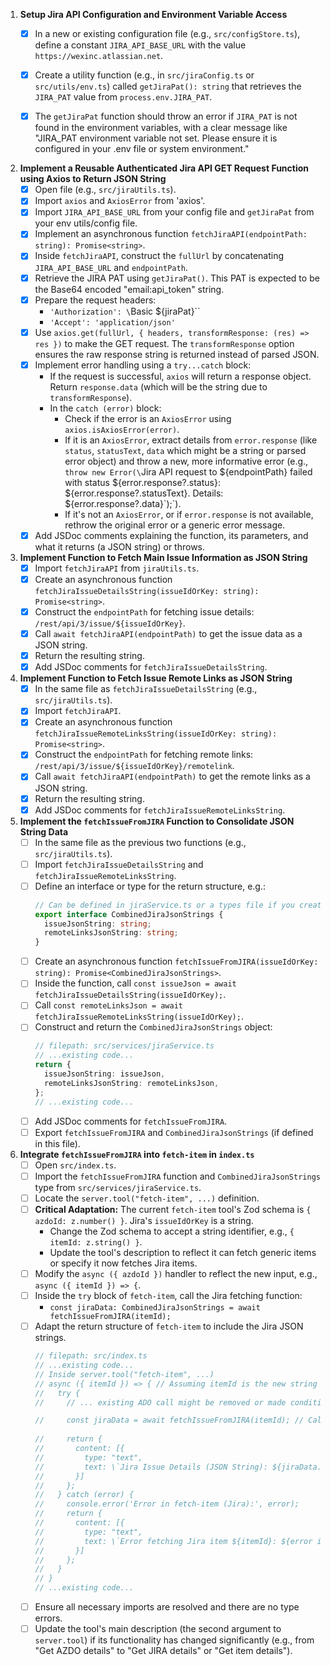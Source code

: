 1.  **Setup Jira API Configuration and Environment Variable Access**
    *   [x] In a new or existing configuration file (e.g., `src/configStore.ts`), define a constant `JIRA_API_BASE_URL` with the value `https://wexinc.atlassian.net`.
    *   [x] Create a utility function (e.g., in `src/jiraConfig.ts` or `src/utils/env.ts`) called `getJiraPat(): string` that retrieves the `JIRA_PAT` value from `process.env.JIRA_PAT`.
    *   [x] The `getJiraPat` function should throw an error if `JIRA_PAT` is not found in the environment variables, with a clear message like "JIRA_PAT environment variable not set. Please ensure it is configured in your .env file or system environment."


2.  **Implement a Reusable Authenticated Jira API GET Request Function using Axios to Return JSON String**
    *   [x] Open file (e.g., `src/jiraUtils.ts`).
    *   [x] Import `axios` and `AxiosError` from 'axios'.
    *   [x] Import `JIRA_API_BASE_URL` from your config file and `getJiraPat` from your env utils/config file.
    *   [x] Implement an asynchronous function `fetchJiraAPI(endpointPath: string): Promise<string>`.
    *   [x] Inside `fetchJiraAPI`, construct the `fullUrl` by concatenating `JIRA_API_BASE_URL` and `endpointPath`.
    *   [x] Retrieve the JIRA PAT using `getJiraPat()`. This PAT is expected to be the Base64 encoded "email:api_token" string.
    *   [x] Prepare the request headers:
        *   `'Authorization': \`Basic ${jiraPat}\``
        *   `'Accept': 'application/json'`
    *   [x] Use `axios.get(fullUrl, { headers, transformResponse: (res) => res })` to make the GET request. The `transformResponse` option ensures the raw response string is returned instead of parsed JSON.
    *   [x] Implement error handling using a `try...catch` block:
        *   If the request is successful, `axios` will return a response object. Return `response.data` (which will be the string due to `transformResponse`).
        *   In the `catch (error)` block:
            *   Check if the error is an `AxiosError` using `axios.isAxiosError(error)`.
            *   If it is an `AxiosError`, extract details from `error.response` (like `status`, `statusText`, `data` which might be a string or parsed error object) and throw a new, more informative error (e.g., `throw new Error(\`Jira API request to ${endpointPath} failed with status ${error.response?.status}: ${error.response?.statusText}. Details: ${error.response?.data}\`);`).
            *   If it's not an `AxiosError`, or if `error.response` is not available, rethrow the original error or a generic error message.
    *   [x] Add JSDoc comments explaining the function, its parameters, and what it returns (a JSON string) or throws.

3.  **Implement Function to Fetch Main Issue Information as JSON String**
    *   [x] Import `fetchJiraAPI` from `jiraUtils.ts`.
    *   [x] Create an asynchronous function `fetchJiraIssueDetailsString(issueIdOrKey: string): Promise<string>`.
    *   [x] Construct the `endpointPath` for fetching issue details: `/rest/api/3/issue/${issueIdOrKey}`.
    *   [x] Call `await fetchJiraAPI(endpointPath)` to get the issue data as a JSON string.
    *   [x] Return the resulting string.
    *   [x] Add JSDoc comments for `fetchJiraIssueDetailsString`.

4.  **Implement Function to Fetch Issue Remote Links as JSON String**
    *   [x] In the same file as `fetchJiraIssueDetailsString` (e.g., `src/jiraUtils.ts`).
    *   [x] Import `fetchJiraAPI`.
    *   [x] Create an asynchronous function `fetchJiraIssueRemoteLinksString(issueIdOrKey: string): Promise<string>`.
    *   [x] Construct the `endpointPath` for fetching remote links: `/rest/api/3/issue/${issueIdOrKey}/remotelink`.
    *   [x] Call `await fetchJiraAPI(endpointPath)` to get the remote links as a JSON string.
    *   [x] Return the resulting string.
    *   [x] Add JSDoc comments for `fetchJiraIssueRemoteLinksString`.

5.  **Implement the `fetchIssueFromJIRA` Function to Consolidate JSON String Data**
    *   [ ] In the same file as the previous two functions (e.g., `src/jiraUtils.ts`).
    *   [ ] Import `fetchJiraIssueDetailsString` and `fetchJiraIssueRemoteLinksString`.
    *   [ ] Define an interface or type for the return structure, e.g.:
        ```typescript
        // Can be defined in jiraService.ts or a types file if you create one later
        export interface CombinedJiraJsonStrings {
          issueJsonString: string;
          remoteLinksJsonString: string;
        }
        ```
    *   [ ] Create an asynchronous function `fetchIssueFromJIRA(issueIdOrKey: string): Promise<CombinedJiraJsonStrings>`.
    *   [ ] Inside the function, call `const issueJson = await fetchJiraIssueDetailsString(issueIdOrKey);`.
    *   [ ] Call `const remoteLinksJson = await fetchJiraIssueRemoteLinksString(issueIdOrKey);`.
    *   [ ] Construct and return the `CombinedJiraJsonStrings` object:
        ```typescript
        // filepath: src/services/jiraService.ts
        // ...existing code...
        return {
          issueJsonString: issueJson,
          remoteLinksJsonString: remoteLinksJson,
        };
        // ...existing code...
        ```
    *   [ ] Add JSDoc comments for `fetchIssueFromJIRA`.
    *   [ ] Export `fetchIssueFromJIRA` and `CombinedJiraJsonStrings` (if defined in this file).

6.  **Integrate `fetchIssueFromJIRA` into `fetch-item` in `index.ts`**
    *   [ ] Open `src/index.ts`.
    *   [ ] Import the `fetchIssueFromJIRA` function and `CombinedJiraJsonStrings` type from `src/services/jiraService.ts`.
    *   [ ] Locate the `server.tool("fetch-item", ...)` definition.
    *   [ ] **Critical Adaptation:** The current `fetch-item` tool's Zod schema is `{ azdoId: z.number() }`. Jira's `issueIdOrKey` is a string.
        *   Change the Zod schema to accept a string identifier, e.g., `{ itemId: z.string() }`.
        *   Update the tool's description to reflect it can fetch generic items or specify it now fetches Jira items.
    *   [ ] Modify the `async ({ azdoId })` handler to reflect the new input, e.g., `async ({ itemId }) => {`.
    *   [ ] Inside the `try` block of `fetch-item`, call the Jira fetching function:
        *   `const jiraData: CombinedJiraJsonStrings = await fetchIssueFromJIRA(itemId);`
    *   [ ] Adapt the return structure of `fetch-item` to include the Jira JSON strings.
        ```typescript
        // filepath: src/index.ts
        // ...existing code...
        // Inside server.tool("fetch-item", ...)
        // async ({ itemId }) => { // Assuming itemId is the new string input for Jira key
        //   try {
        //     // ... existing ADO call might be removed or made conditional ...
        
        //     const jiraData = await fetchIssueFromJIRA(itemId); // Call the new Jira function
            
        //     return {
        //       content: [{ 
        //         type: "text", 
        //         text: \`Jira Issue Details (JSON String): ${jiraData.issueJsonString}\\n\\nJira Remote Links (JSON String): ${jiraData.remoteLinksJsonString}\`
        //       }]
        //     };
        //   } catch (error) {
        //     console.error('Error in fetch-item (Jira):', error);
        //     return {
        //       content: [{ 
        //         type: "text", 
        //         text: \`Error fetching Jira item ${itemId}: ${error instanceof Error ? error.message : 'Unknown error'}\`
        //       }]
        //     };
        //   }
        // }
        // ...existing code...
        ```
    *   [ ] Ensure all necessary imports are resolved and there are no type errors.
    *   [ ] Update the tool's main description (the second argument to `server.tool`) if its functionality has changed significantly (e.g., from "Get AZDO details" to "Get JIRA details" or "Get item details").